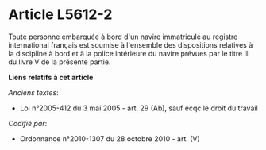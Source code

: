 # Article L5612-2

Toute personne embarquée à bord d'un navire immatriculé au registre international français est soumise à l'ensemble des
dispositions relatives à la discipline à bord et à la police intérieure du navire prévues par le titre III du livre V de la
présente partie.

**Liens relatifs à cet article**

_Anciens textes_:

  - Loi n°2005-412 du 3 mai 2005 - art. 29 (Ab), sauf ecqc le droit du travail

_Codifié par_:

  - Ordonnance n°2010-1307 du 28 octobre 2010 - art. (V)
